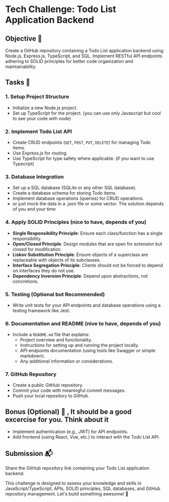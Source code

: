 # Tech Challenge: Todo List Application Backend

## Objective 🚀
Create a GitHub repository containing a Todo List application backend using Node.js, Express.js, TypeScript, and SQL. Implement RESTful API endpoints adhering to SOLID principles for better code organization and maintainability.

## Tasks 📝

### 1. Setup Project Structure
- Initialize a new Node.js project.
- Set up TypeScript for the project. (you can use only Javascript but cool to see your code with node)

### 2. Implement Todo List API
- Create CRUD endpoints (`GET`, `POST`, `PUT`, `DELETE`) for managing Todo items.
- Use Express.js for routing.
- Use TypeScript for type safety where applicable. (if you want to use Typecript)

### 3. Database Integration
- Set up a SQL database (SQLite or any other SQL database).
- Create a database schema for storing Todo items.
- Implement database operations (queries) for CRUD operations.
- or just mock the data in a .json file or some vector. The solution depends of you and your time

### 4. Apply SOLID Principles (nice to have, depends of you)
- **Single Responsibility Principle**: Ensure each class/function has a single responsibility.
- **Open/Closed Principle**: Design modules that are open for extension but closed for modification.
- **Liskov Substitution Principle**: Ensure objects of a superclass are replaceable with objects of its subclasses.
- **Interface Segregation Principle**: Clients should not be forced to depend on interfaces they do not use.
- **Dependency Inversion Principle**: Depend upon abstractions, not concretions.

### 5. Testing (Optional but Recommended)
- Write unit tests for your API endpoints and database operations using a testing framework like Jest.

### 6. Documentation and README (nive to have, depends of you)
- Include a `README.md` file that explains:
  - Project overview and functionality.
  - Instructions for setting up and running the project locally.
  - API endpoints documentation (using tools like Swagger or simple markdown).
  - Any additional information or considerations.

### 7. GitHub Repository
- Create a public GitHub repository.
- Commit your code with meaningful commit messages.
- Push your local repository to GitHub.

## Bonus (Optional) 🌟 , It should be a good excercise for you. Think about it
- Implement authentication (e.g., JWT) for API endpoints.
- Add frontend (using React, Vue, etc.) to interact with the Todo List API.

## Submission 📬
Share the GitHub repository link containing your Todo List application backend.

This challenge is designed to assess your knowledge and skills in JavaScript/TypeScript, APIs, SOLID principles, SQL databases, and GitHub repository management. Let's build something awesome! 🎉
